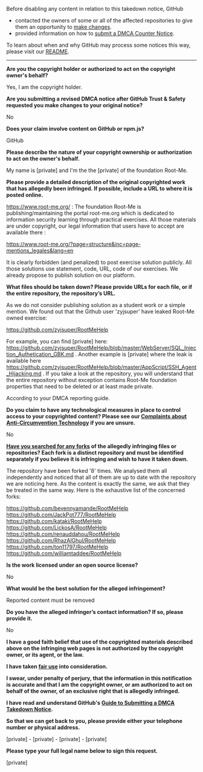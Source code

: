 Before disabling any content in relation to this takedown notice, GitHub
- contacted the owners of some or all of the affected repositories to give them an opportunity to [make changes](https://docs.github.com/en/github/site-policy/dmca-takedown-policy#a-how-does-this-actually-work).
- provided information on how to [submit a DMCA Counter Notice](https://docs.github.com/en/articles/guide-to-submitting-a-dmca-counter-notice).

To learn about when and why GitHub may process some notices this way, please visit our [README](https://github.com/github/dmca/blob/master/README.md#anatomy-of-a-takedown-notice).

---

**Are you the copyright holder or authorized to act on the copyright owner's behalf?**

Yes, I am the copyright holder.

**Are you submitting a revised DMCA notice after GitHub Trust & Safety requested you make changes to your original notice?**

No

**Does your claim involve content on GitHub or npm.js?**

GitHub

**Please describe the nature of your copyright ownership or authorization to act on the owner's behalf.**

My name is [private] and I'm the the [private] of the foundation Root-Me.

**Please provide a detailed description of the original copyrighted work that has allegedly been infringed. If possible, include a URL to where it is posted online.**

https://www.root-me.org/ : The foundation Root-Me is publishing/maintaining the portal root-me.org which is dedicated to information security learning through practical exercises. All those materials are under copyright, our legal information that users have to accept are available there :

https://www.root-me.org/?page=structure&inc=page-mentions_legales&lang=en

It is clearly forbidden (and penalized) to post exercise solution publicly. All those solutions use statement, code, URL, code of our exercises. We already propose to publish solution on our platform.

**What files should be taken down? Please provide URLs for each file, or if the entire repository, the repository’s URL.**

As we do not consider publishing solution as a student work or a simple mention. We found out that the Github user 'zyjsuper' have leaked Root-Me owned exercise:

https://github.com/zyjsuper/RootMeHelp

For example, you can find [private] here: https://github.com/zyjsuper/RootMeHelp/blob/master/WebServer/SQL_Injection_Authetication_GBK.md .
Another example is [private] where the leak is available here https://github.com/zyjsuper/RootMeHelp/blob/master/AppScript/SSH_Agent_Hijacking.md .
If you take a look at the repository, you will understand that the entire repository without exception contains Root-Me foundation properties that need to be deleted or at least made private.

According to your DMCA reporting guide.

**Do you claim to have any technological measures in place to control access to your copyrighted content? Please see our <a href="https://docs.github.com/articles/guide-to-submitting-a-dmca-takedown-notice#complaints-about-anti-circumvention-technology">Complaints about Anti-Circumvention Technology</a> if you are unsure.**

No

**<a href="https://docs.github.com/articles/dmca-takedown-policy#b-what-about-forks-or-whats-a-fork">Have you searched for any forks</a> of the allegedly infringing files or repositories? Each fork is a distinct repository and must be identified separately if you believe it is infringing and wish to have it taken down.**

The repository have been forked '8' times. We analysed them all independently and noticed that all of them are up to date with the repository we are noticing here. As the content is exactly the same, we ask that they be treated in the same way. Here is the exhaustive list of the concerned forks:

https://github.com/bevennyamande/RootMeHelp  
https://github.com/JackPot777/RootMeHelp  
https://github.com/kataki/RootMeHelp  
https://github.com/LickosA/RootMeHelp  
https://github.com/renauddahou/RootMeHelp  
https://github.com/RhazAlGhul/RootMeHelp  
https://github.com/ton11797/RootMeHelp  
https://github.com/williamtaddee/RootMeHelp  

**Is the work licensed under an open source license?**

No

**What would be the best solution for the alleged infringement?**

Reported content must be removed

**Do you have the alleged infringer’s contact information? If so, please provide it.**

No

**I have a good faith belief that use of the copyrighted materials described above on the infringing web pages is not authorized by the copyright owner, or its agent, or the law.**

**I have taken <a href="https://www.lumendatabase.org/topics/22">fair use</a> into consideration.**

**I swear, under penalty of perjury, that the information in this notification is accurate and that I am the copyright owner, or am authorized to act on behalf of the owner, of an exclusive right that is allegedly infringed.**

**I have read and understand GitHub's <a href="https://docs.github.com/articles/guide-to-submitting-a-dmca-takedown-notice/">Guide to Submitting a DMCA Takedown Notice</a>.**

**So that we can get back to you, please provide either your telephone number or physical address.**

[private] - [private] - [private] - [private]

**Please type your full legal name below to sign this request.**

[private]
